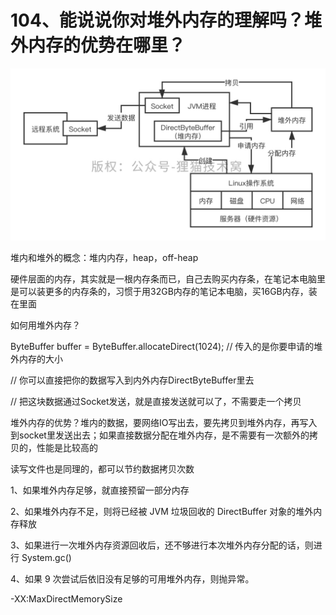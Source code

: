 # 104、能说说你对堆外内存的理解吗？堆外内存的优势在哪里？

![堆外内存](images/104/01.png)

堆内和堆外的概念：堆内内存，heap，off-heap

 

硬件层面的内存，其实就是一根内存条而已，自己去购买内存条，在笔记本电脑里是可以装更多的内存条的，习惯于用32GB内存的笔记本电脑，买16GB内存，装在里面

 

如何用堆外内存？

 

ByteBuffer buffer = ByteBuffer.allocateDirect(1024); // 传入的是你要申请的堆外内存的大小

// 你可以直接把你的数据写入到内外内存DirectByteBuffer里去

// 把这块数据通过Socket发送，就是直接发送就可以了，不需要走一个拷贝

 

堆外内存的优势？堆内的数据，要网络IO写出去，要先拷贝到堆外内存，再写入到socket里发送出去；如果直接数据分配在堆外内存，是不需要有一次额外的拷贝的，性能是比较高的

 

读写文件也是同理的，都可以节约数据拷贝次数

 

1、如果堆外内存足够，就直接预留一部分内存

2、如果堆外内存不足，则将已经被 JVM 垃圾回收的 DirectBuffer 对象的堆外内存释放

3、如果进行一次堆外内存资源回收后，还不够进行本次堆外内存分配的话，则进行 System.gc()

4、如果 9 次尝试后依旧没有足够的可用堆外内存，则抛异常。

 

 -XX:MaxDirectMemorySize
